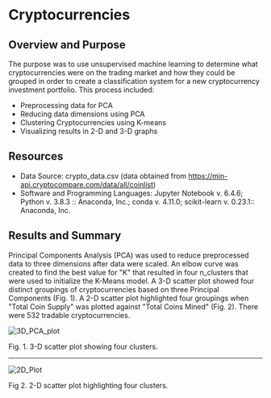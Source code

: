 # Cryptocurrencies
## Overview and Purpose
The purpose was to use unsupervised machine learning to determine what cryptocurrencies were on the trading market and how they could be grouped in order to create a classification system for a new cryptocurrency investment portfolio.  This process included:
  - Preprocessing data for PCA
  - Reducing data dimensions using PCA
  - Clustering Cryptocurrencies using K-means
  - Visualizing results in 2-D and 3-D graphs

## Resources
- Data Source: crypto_data.csv (data obtained from https://min-api.cryptocompare.com/data/all/coinlist)
- Software and Programming Languages: Jupyter Notebook v. 6.4.6; Python v. 3.8.3 :: Anaconda, Inc.; conda v. 4.11.0; scikit-learn v. 0.23.1:: Anaconda, Inc.

## Results and Summary
Principal Components Analysis (PCA) was used to reduce preprocessed data to three dimensions after data were scaled.  An elbow curve was created to find the best value for "K" that resulted in four n_clusters that were used to initialize the K-Means model. A 3-D scatter plot showed four distinct groupings of cryptocurrencies based on three Principal Components (Fig. 1). A 2-D scatter plot highlighted four groupings when "Total Coin Supply" was plotted against "Total Coins Mined" (Fig. 2).  There were 532 tradable cryptocurrencies.

![3D_PCA_plot](https://user-images.githubusercontent.com/95387273/164569687-10ec9960-9745-4f85-9af8-f8fd1cf71275.png)

Fig. 1. 3-D scatter plot showing four clusters.
_________________________________________________________________________________________________________________________________________________________________________

![2D_Plot](https://user-images.githubusercontent.com/95387273/164569702-e8056c62-3398-4555-810f-9b45c74aca7f.png)

Fig 2. 2-D scatter plot highlighting four clusters.
